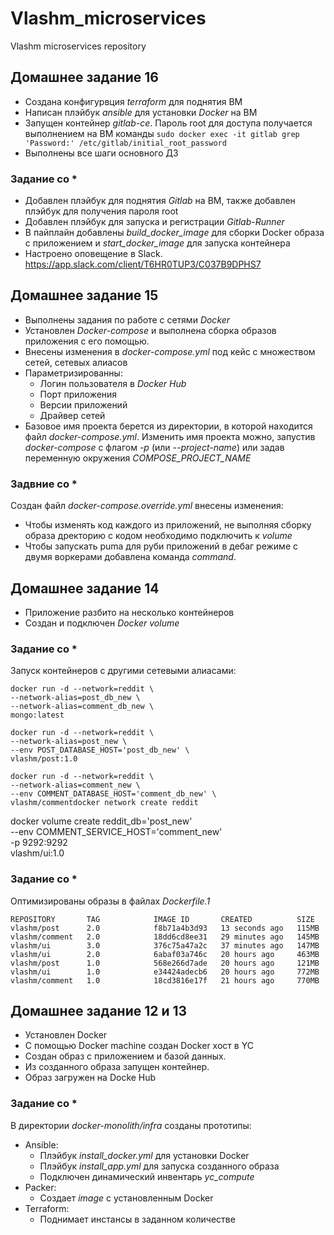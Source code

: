 # Vlashm_microservices
Vlashm microservices repository

## Домашнее задание 16

- Создана конфигурвция *terraform* для поднятия ВМ
- Написан плэйбук *ansible* для установки *Docker* на ВМ
- Запущен контейнер *gitlab-ce*. Пароль root для доступа получается выполнением на ВМ команды `sudo docker exec -it gitlab grep 'Password:' /etc/gitlab/initial_root_password`
- Выполнены все шаги основного ДЗ

### Задание со *

- Добавлен плэйбук для поднятия *Gitlab* на ВМ, также добавлен плэйбук для получения пароля root
- Добавлен плэйбук для запуска и регистрации *Gitlab-Runner*
- В пайплайн добавлены *build_docker_image* для сборки Docker образа с приложением и *start_docker_image* для запуска контейнера
- Настроено оповещение в Slack. https://app.slack.com/client/T6HR0TUP3/C037B9DPHS7

## Домашнее задание 15

- Выполнены задания по работе с сетями *Docker*
- Установлен *Docker-compose* и выполнена сборка образов приложения с его помощью.
- Внесены изменения в *docker-compose.yml* под кейс с множеством сетей, сетевых алиасов
- Параметризированны:
    - Логин пользователя в *Docker Hub*
    - Порт приложения
    - Версии приложений
    - Драйвер сетей
- Базовое имя проекта берется из директории, в которой находится файл *docker-compose.yml*. Изменить имя проекта можно, запустив *docker-compose* с флагом *-p* (или *--project-name*) или задав переменную окружения *COMPOSE_PROJECT_NAME*

### Задвние со *

Создан файл *docker-compose.override.yml* внесены изменения:
- Чтобы изменять код каждого из приложений, не выполняя сборку образа дректорию с кодом необходимо подключить к *volume*
- Чтобы запускать puma для руби приложений в дебаг режиме с двумя воркерами добавлена команда *command*.


## Домашнее задание 14

- Приложение разбито на несколько контейнеров
- Создан и подключен *Docker volume*

### Задание со *

Запуск контейнеров с другими сетевыми алиасами:

    docker run -d --network=reddit \
    --network-alias=post_db_new \
    --network-alias=comment_db_new \
    mongo:latest

    docker run -d --network=reddit \
    --network-alias=post_new \
    --env POST_DATABASE_HOST='post_db_new' \
    vlashm/post:1.0

    docker run -d --network=reddit \
    --network-alias=comment_new \
    --env COMMENT_DATABASE_HOST='comment_db_new' \
    vlashm/commentdocker network create reddit
docker volume create reddit_db='post_new' \
    --env COMMENT_SERVICE_HOST='comment_new' \
    -p 9292:9292 \
    vlashm/ui:1.0

### Задание со *

Оптимизированы образы в файлах *Dockerfile.1*

    REPOSITORY       TAG            IMAGE ID       CREATED          SIZE
    vlashm/post      2.0            f8b71a4b3d93   13 seconds ago   115MB
    vlashm/comment   2.0            18dd6cd8ee31   29 minutes ago   145MB
    vlashm/ui        3.0            376c75a47a2c   37 minutes ago   147MB
    vlashm/ui        2.0            6abaf03a746c   20 hours ago     463MB
    vlashm/post      1.0            568e266d7ade   20 hours ago     121MB
    vlashm/ui        1.0            e34424adecb6   20 hours ago     772MB
    vlashm/comment   1.0            18cd3816e17f   21 hours ago     770MB


## Домашнее задание 12 и 13

- Установлен Docker
- С помощью Docker machine создан Docker хост в YC
- Создан образ с приложением и базой данных.
- Из созданного образа запущен контейнер.
- Образ загружен на Docke Hub

### Задание со *

В директории *docker-monolith/infra* созданы прототипы:
- Ansible:
    - Плэйбук *install_docker.yml* для установки Docker
    - Плэйбук *install_app.yml* для запуска созданного образа
    - Подключен динамический инвентарь *yc_compute*
- Packer:
    - Создает *image* с установленным Docker
- Terraform:
    - Поднимает инстансы в заданном количестве
